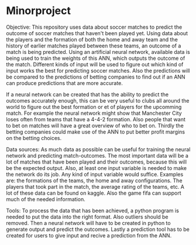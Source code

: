 # Minorproject
Objective:
This repository uses data about soccer matches to predict the outcome of soccer matches that haven't been played yet.
Using data about the players and the formation of both the home and away team and the history of earlier matches played between these teams,
an outcome of a match is being predicted. Using an artificial neural network, available data is being used to train the weights of this ANN,
which outputs the outcome of the match. Different kinds of input will be used to figure out which kind of input works the best for predicting soccer matches.
Also the predictions will be compared to the predictions of betting companies to find out if an ANN can produce predictions that are more accurate.

If a neural network can be created that has the ability to predict the outcomes accurately enough, 
this can be very useful to clubs all around the world to figure out the best formation or et of players for the upcomming match.
For example the neural network might show that Manchester City loses often from teams that have a 4-4-2 formation.
Also people that want to bet on matches will have a great overview of who to bet on. 
Thirdly the betting companies could make use of the ANN to put better profit margins  on the betting choices.

Data sources:
As much data as possible can be useful for training the neural network and predicting match-outcomes. 
The most important data will be a lot of matches that have been played and their outcomes, because this will be the expected output.
Also, at least one input variable is needed to make the network do its job. Any kind of input variable would suffice.
Examples are: the formations of the teams, the home and away configurations. The players that took part in the match, the average rating of the teams, etc.
A lot of these data can be found on kaggle. Also the game fifa can support much of the needed information.

Tools:
To process the data that has been achieved, a python program is needed to put the data into the right format. Also outliers should be removed.
Then a neural network will have to be created in python to generate output and predict the outcomes.
Lastly a prediction tool has to be created for users to give input and recive a prediction from the ANN.
